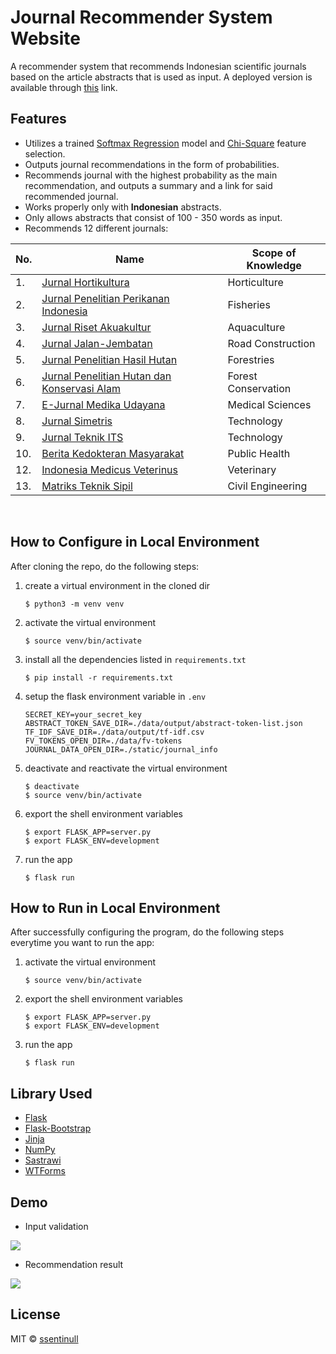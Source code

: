 # Journal Recommender System Website

A recommender system that recommends Indonesian scientific journals based on the article abstracts that is used as input. A deployed version is available through [this](https://sistem-rekomendasi-jurnal.herokuapp.com/) link. 

## Features

- Utilizes a trained [Softmax Regression](https://github.com/ssentinull/softmax-regression-module) model and [Chi-Square](https://github.com/ssentinull/chi-square-module) feature selection.
- Outputs journal recommendations in the form of probabilities.
- Recommends journal with the highest probability as the main recommendation, and outputs a summary and a link for said recommended journal.
- Works properly only with **Indonesian** abstracts.
- Only allows abstracts that consist of 100 - 350 words as input.
- Recommends 12 different journals:

| No. | Name | Scope of Knowledge |
| -------- | ---------- | -------- 
| 1. | [Jurnal Hortikultura](http://ejurnal.litbang.pertanian.go.id/index.php/jhort) | Horticulture |
| 2. | [Jurnal Penelitian Perikanan Indonesia](http://ejournal-balitbang.kkp.go.id/index.php/jppi) | Fisheries | 
| 3. | [Jurnal Riset Akuakultur](http://ejournal-balitbang.kkp.go.id/index.php/jra) | Aquaculture |
| 4. | [Jurnal Jalan-Jembatan](http://jurnal.pusjatan.pu.go.id/index.php/jurnaljalanjembatan) | Road Construction |
| 5. | [Jurnal Penelitian Hasil Hutan](http://ejournal.forda-mof.org/ejournal-litbang/index.php/JPHH/index) | Forestries | 
| 6. | [Jurnal Penelitian Hutan dan Konservasi Alam](http://ejournal.forda-mof.org/ejournal-litbang/index.php/JPHKA) | Forest Conservation | 
| 7. | [E-Jurnal Medika Udayana](https://ojs.unud.ac.id/index.php/eum) | Medical Sciences | 
| 8. | [Jurnal Simetris](https://jurnal.umk.ac.id/index.php/simet) | Technology |
| 9. | [Jurnal Teknik ITS](http://ejurnal.its.ac.id/index.php/teknik) | Technology |
| 10. | [Berita Kedokteran Masyarakat](https://jurnal.ugm.ac.id/bkm) | Public Health |
| 12. | [Indonesia Medicus Veterinus](https://ojs.unud.ac.id/index.php/imv/index) | Veterinary |
| 13. | [Matriks Teknik Sipil](https://jurnal.uns.ac.id/matriks) | Civil Engineering | 
<br/>

## How to Configure in Local Environment

After cloning the repo, do the following steps:

1. create a virtual environment in the cloned dir

    ````shell
    $ python3 -m venv venv
    ````

2. activate the virtual environment

    ````shell
    $ source venv/bin/activate
    ````

3. install all the dependencies listed in `requirements.txt`

    ````shell
    $ pip install -r requirements.txt
    ````

4. setup the flask environment variable in `.env`

    ````env
    SECRET_KEY=your_secret_key
    ABSTRACT_TOKEN_SAVE_DIR=./data/output/abstract-token-list.json
    TF_IDF_SAVE_DIR=./data/output/tf-idf.csv
    FV_TOKENS_OPEN_DIR=./data/fv-tokens
    JOURNAL_DATA_OPEN_DIR=./static/journal_info
    ````

5. deactivate and reactivate the virtual environment

    ````shell
    $ deactivate
    $ source venv/bin/activate
    ````

6. export the shell environment variables

    ````shell
    $ export FLASK_APP=server.py
    $ export FLASK_ENV=development
    ````

7. run the app

    ````shell
    $ flask run
    ````

## How to Run in Local Environment

After successfully configuring the program, do the following steps everytime you want to run the app:

1. activate the virtual environment

    ````shell
    $ source venv/bin/activate
    ````

2. export the shell environment variables

    ````shell
    $ export FLASK_APP=server.py
    $ export FLASK_ENV=development
    ````

3. run the app

    ````shell
    $ flask run
    ````

## Library Used

- [Flask](https://flask.palletsprojects.com/en/1.1.x/)
- [Flask-Bootstrap](https://pythonhosted.org/Flask-Bootstrap/)
- [Jinja](https://jinja.palletsprojects.com/en/2.11.x/)
- [NumPy](https://numpy.org/)
- [Sastrawi](https://pypi.org/project/Sastrawi/)
- [WTForms](https://wtforms.readthedocs.io/en/2.3.x/)

## Demo

- Input validation

![](https://media.giphy.com/media/J3SLW8RvR55zMea4h1/giphy.gif)

- Recommendation result

![](https://media.giphy.com/media/daJ6Z7uG5e8Four7Mj/giphy.gif)

## License

MIT © [ssentinull](https://github.com/ssentinull)